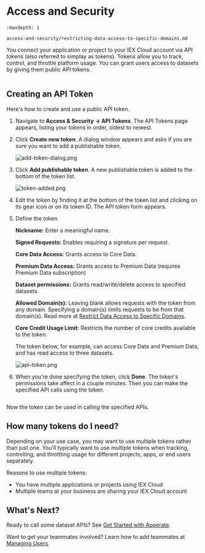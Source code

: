 # Access and Security

```{toctree}
:maxdepth: 1

access-and-security/restricting-data-access-to-specific-domains.md
```

You connect your application or project to your IEX Cloud account via API tokens (also referred to simplay as tokens). Tokens allow you to track, control, and throttle platform usage. You can grant users access to datasets by giving them public API tokens. 

``` {warning} Your secret token allows you to perform any action on your data and account. **NEVER** share your secret token publicly.
```

## Creating an API Token

Here's how to create and use a public API token.

1. Navigate to **Access & Security &rarr; API Tokens**. The API Tokens page appears, listing your tokens in order, oldest to newest.

1. Click **Create new token**. A dialog window appears and asks if you are sure you want to add a publishable token.
    
    ![add-token-dialog.png](./access-and-security/add-token-dialog.png)
    
1. Click **Add publishable token**. A new publishable token is added to the bottom of the token list.
    
    ![token-added.png](./access-and-security/token-added.png)
    
1. Edit the token by finding it at the bottom of the token list and clicking on its gear icon or on its token ID. The API token form appears.

1. Define the token. 
    
    **Nickname:** Enter a meaningful name.

    **Signed Requests:** Enables requiring a signature per request.

    **Core Data Access:** Grants access to Core Data.

    **Premium Data Access:** Grants access to Premium Data (requires Premium Data subscription)

    **Dataset permissions:** Grants read/write/delete access to specified datasets.

    **Allowed Domain(s):** Leaving blank allows requests with the token from any domain. Specifying a domain(s) limits requests to be from that domain(s). Read more at [Restrict Data Access to Specific Domains](./access-and-security/restricting-data-access-to-specific-domains.md).

    **Core Credit Usage Limit:** Restricts the number of core credits available to the token.
    
    The token below, for example, can access Core Data and Premium Data, and has read access to three datasets.
    
    ![api-token.png](./access-and-security/api-token.png)

1. When you're done specifying the token, click **Done**. The token's permissions take affect in a couple minutes. Then you can make the specified API calls using the token.

``` {note} A token's permissions take affect a couple minutes after creating the token.
```

Now the token can be used in calling the specified APIs.

## How many tokens do I need?

Depending on your use case, you may want to use multiple tokens rather than just one. You’ll typically want to use multiple tokens when tracking, controlling, and throttling usage for different projects, apps, or end users separately.

Reasons to use multiple tokens:

- You have multiple applications or projects using IEX Cloud
- Multiple teams at your business are sharing your IEX Cloud account

## What's Next?

Ready to call some dataset APIs? See [Get Started with Apperate](../getting-started/getting-started-with-apperate.md).

Want to get your teammates involved? Learn how to add teammates at [Managing Users](./managing-users.md).